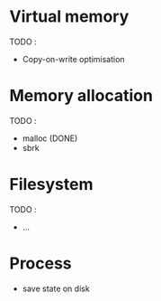 # Virtual memory

TODO :
- Copy-on-write optimisation

# Memory allocation

TODO :
- malloc (DONE)
- sbrk

# Filesystem

TODO :
- ...

# Process

- save state on disk
